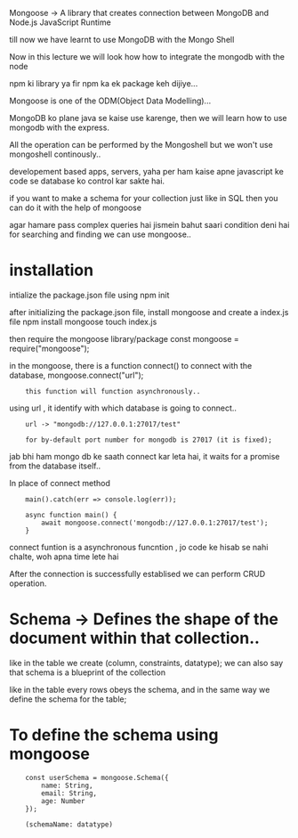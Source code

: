 Mongoose -> A library that creates connection between MongoDB and Node.js JavaScript Runtime

till now we have learnt to use MongoDB with the Mongo Shell

Now in this lecture we will look how how to integrate the mongodb with the node

npm ki library ya fir npm ka ek package keh dijiye...

Mongoose is one of the ODM(Object Data Modelling)...

MongoDB ko plane java se kaise use karenge, then we will learn how to use mongodb with the express.

All the operation can be performed by the Mongoshell but we won't use mongoshell continously..

developement based apps, servers, yaha per ham kaise apne javascript ke code se database ko control kar sakte hai.

if you want to make a schema for your collection just like in SQL then you can do it with the help of mongoose

agar hamare pass complex queries hai jismein bahut saari condition deni hai for searching and finding we can use mongoose..

# installation

intialize the package.json file using
        npm init

after initializing the package.json file, install mongoose and create a index.js file
        npm install mongoose
        touch index.js

then require the mongoose library/package
        const mongoose = require("mongoose");

in the mongoose, there is a function connect() to connect with the database,
        mongoose.connect("url");
        
        this function will function asynchronously..
using url , it identify with which database is going to connect..

        url -> "mongodb://127.0.0.1:27017/test"

        for by-default port number for mongodb is 27017 (it is fixed);

jab bhi ham mongo db ke saath connect kar leta hai, it waits for a promise from the database itself..

In place of connect method
        
        main().catch(err => console.log(err));

        async function main() {
            await mongoose.connect('mongodb://127.0.0.1:27017/test');
        }


connect funtion is a asynchronous funcntion , jo code ke hisab se nahi chalte, woh apna time lete hai

After the connection is successfully establised we can perform CRUD operation.

# Schema -> Defines the shape of the document within that collection..
like in the table we create (column, constraints, datatype); 
we can also say that schema is a blueprint of the collection

like in the table every rows obeys the schema, and in the same way we define the schema for the table;

# To define the schema using mongoose
        const userSchema = mongoose.Schema({
            name: String,
            email: String,
            age: Number
        });

        (schemaName: datatype)